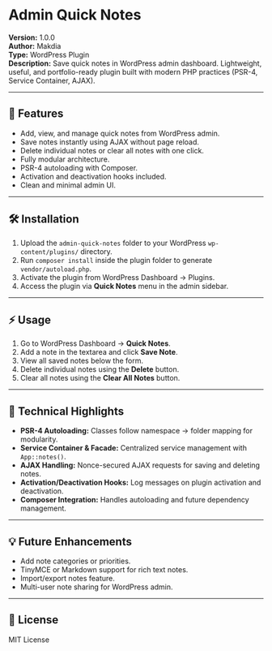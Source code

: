 # Admin Quick Notes

**Version:** 1.0.0  
**Author:** Makdia  
**Type:** WordPress Plugin  
**Description:** Save quick notes in WordPress admin dashboard. Lightweight, useful, and portfolio-ready plugin built with modern PHP practices (PSR-4, Service Container, AJAX).

---

## 🧩 Features

- Add, view, and manage quick notes from WordPress admin.
- Save notes instantly using AJAX without page reload.
- Delete individual notes or clear all notes with one click.
- Fully modular architecture.
- PSR-4 autoloading with Composer.
- Activation and deactivation hooks included.
- Clean and minimal admin UI.

---

## 🛠️ Installation

1. Upload the `admin-quick-notes` folder to your WordPress `wp-content/plugins/` directory.
2. Run `composer install` inside the plugin folder to generate `vendor/autoload.php`.
3. Activate the plugin from WordPress Dashboard → Plugins.
4. Access the plugin via **Quick Notes** menu in the admin sidebar.

---

## ⚡ Usage

1. Go to WordPress Dashboard → **Quick Notes**.
2. Add a note in the textarea and click **Save Note**.
3. View all saved notes below the form.
4. Delete individual notes using the **Delete** button.
5. Clear all notes using the **Clear All Notes** button.

---

## 🔧 Technical Highlights

- **PSR-4 Autoloading:** Classes follow namespace → folder mapping for modularity.
- **Service Container & Facade:** Centralized service management with `App::notes()`.
- **AJAX Handling:** Nonce-secured AJAX requests for saving and deleting notes.
- **Activation/Deactivation Hooks:** Log messages on plugin activation and deactivation.
- **Composer Integration:** Handles autoloading and future dependency management.

---

## 💡 Future Enhancements

- Add note categories or priorities.
- TinyMCE or Markdown support for rich text notes.
- Import/export notes feature.
- Multi-user note sharing for WordPress admin.

---

## 📌 License

MIT License